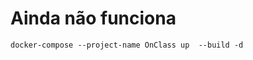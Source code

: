 <h1><strong>Ainda não funciona</strong></h1>

```
docker-compose --project-name OnClass up  --build -d
```